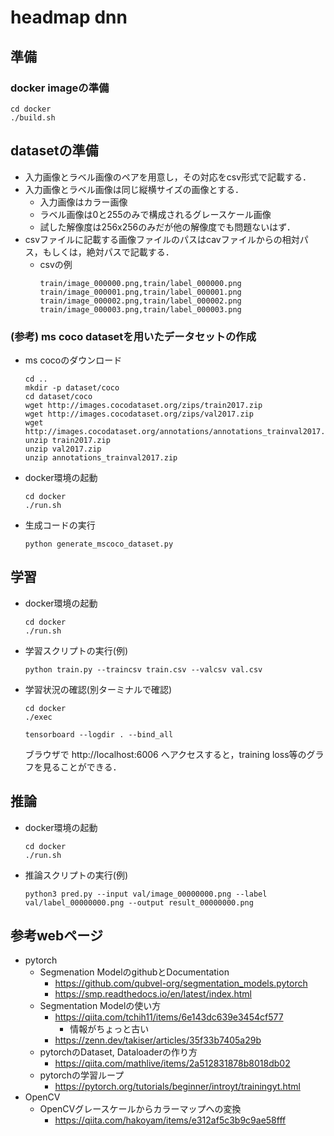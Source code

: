 # headmap dnn

## 準備
### docker imageの準備
```
cd docker 
./build.sh
```

## datasetの準備
- 入力画像とラベル画像のペアを用意し，その対応をcsv形式で記載する．
- 入力画像とラベル画像は同じ縦横サイズの画像とする．
    - 入力画像はカラー画像
    - ラベル画像は0と255のみで構成されるグレースケール画像
    - 試した解像度は256x256のみだが他の解像度でも問題ないはず．
- csvファイルに記載する画像ファイルのパスはcavファイルからの相対パス，もしくは，絶対パスで記載する．
    - csvの例
        ```
        train/image_000000.png,train/label_000000.png 
        train/image_000001.png,train/label_000001.png 
        train/image_000002.png,train/label_000002.png 
        train/image_000003.png,train/label_000003.png 
        ```

### (参考) ms coco datasetを用いたデータセットの作成
- ms cocoのダウンロード
    ```
    cd ..
    mkdir -p dataset/coco
    cd dataset/coco
    wget http://images.cocodataset.org/zips/train2017.zip
    wget http://images.cocodataset.org/zips/val2017.zip
    wget http://images.cocodataset.org/annotations/annotations_trainval2017.zip
    unzip train2017.zip
    unzip val2017.zip
    unzip annotations_trainval2017.zip
    ```
- docker環境の起動
    ```
    cd docker
    ./run.sh
    ```
- 生成コードの実行
    ```
    python generate_mscoco_dataset.py
    ```

## 学習
- docker環境の起動
    ```
    cd docker
    ./run.sh
    ```
- 学習スクリプトの実行(例)
    ```
    python train.py --traincsv train.csv --valcsv val.csv
    ```

- 学習状況の確認(別ターミナルで確認)
    ```
    cd docker 
    ./exec
    ```
    ```
    tensorboard --logdir . --bind_all
    ```
    ブラウザで http://localhost:6006 へアクセスすると，training loss等のグラフを見ることができる．
## 推論
- docker環境の起動
    ```
    cd docker
    ./run.sh
    ```
- 推論スクリプトの実行(例)
    ```
    python3 pred.py --input val/image_00000000.png --label val/label_00000000.png --output result_00000000.png 
    ```

## 参考webページ
- pytorch
    - Segmenation ModelのgithubとDocumentation
        - https://github.com/qubvel-org/segmentation_models.pytorch
        - https://smp.readthedocs.io/en/latest/index.html
    - Segmentation Modelの使い方
        - https://qiita.com/tchih11/items/6e143dc639e3454cf577
            - 情報がちょっと古い
        - https://zenn.dev/takiser/articles/35f33b7405a29b
    - pytorchのDataset, Dataloaderの作り方
        - https://qiita.com/mathlive/items/2a512831878b8018db02
    - pytorchの学習ループ
        - https://pytorch.org/tutorials/beginner/introyt/trainingyt.html
- OpenCV
    - OpenCVグレースケールからカラーマップへの変換
        - https://qiita.com/hakoyam/items/e312af5c3b9c9ae58fff
